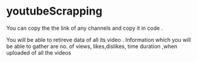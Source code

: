# youtubeScrapping
You can copy the the link of any channels and copy it in code . 

You will be able to retireve data of all its video .
Information which you will be able to gather are no. of views, likes,dislikes, time duration ,when uploaded of all the videos 
